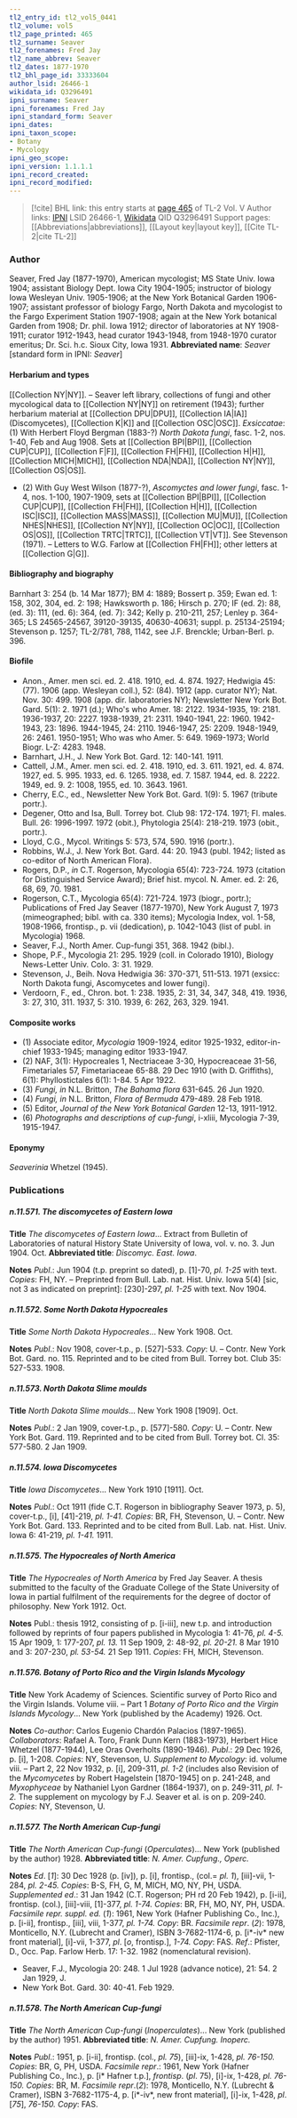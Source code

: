```yaml
---
tl2_entry_id: tl2_vol5_0441
tl2_volume: vol5
tl2_page_printed: 465
tl2_surname: Seaver
tl2_forenames: Fred Jay
tl2_name_abbrev: Seaver
tl2_dates: 1877-1970
tl2_bhl_page_id: 33333604
author_lsid: 26466-1
wikidata_id: Q3296491
ipni_surname: Seaver
ipni_forenames: Fred Jay
ipni_standard_form: Seaver
ipni_dates: 
ipni_taxon_scope: 
- Botany
- Mycology
ipni_geo_scope: 
ipni_version: 1.1.1.1
ipni_record_created: 
ipni_record_modified:
---
```


> [!cite] BHL link: this entry starts at [page 465](https://www.biodiversitylibrary.org/page/33333604) of TL-2 Vol. V
> Author links: [IPNI](https://www.ipni.org/a/26466-1) LSID 26466-1, [Wikidata](https://www.wikidata.org/wiki/Q3296491) QID Q3296491
> Support pages: [[Abbreviations|abbreviations]], [[Layout key|layout key]], [[Cite TL-2|cite TL-2]]

### Author

Seaver, Fred Jay (1877-1970), American mycologist; MS State Univ. Iowa 1904; assistant Biology Dept. Iowa City 1904-1905; instructor of biology Iowa Wesleyan Univ. 1905-1906; at the New York Botanical Garden 1906-1907; assistant professor of biology Fargo, North Dakota and mycologist to the Fargo Experiment Station 1907-1908; again at the New York botanical Garden from 1908; Dr. phil. Iowa 1912; director of laboratories at NY 1908-1911; curator 1912-1943, head curator 1943-1948, from 1948-1970 curator emeritus; Dr. Sci. h.c. Sioux City, Iowa 1931. 
**Abbreviated name**: *Seaver* \[standard form in IPNI: *Seaver*\]

#### Herbarium and types

[[Collection NY|NY]]. – Seaver left library, collections of fungi and other mycological data to [[Collection NY|NY]] on retirement (1943); further herbarium material at [[Collection DPU|DPU]], [[Collection IA|IA]] (Discomycetes), [[Collection K|K]] and [[Collection OSC|OSC]].
*Exsiccatae*: (1) With Herbert Floyd Bergman (1883-?) *North Dakota fungi*, fasc. 1-2, nos. 1-40, Feb and Aug 1908. Sets at [[Collection BPI|BPI]], [[Collection CUP|CUP]], [[Collection F|F]], [[Collection FH|FH]], [[Collection H|H]], [[Collection MICH|MICH]], [[Collection NDA|NDA]], [[Collection NY|NY]], [[Collection OS|OS]]. 
- (2) With Guy West Wilson (1877-?), *Ascomyctes and lower fungi*, fasc. 1-4, nos. 1-100, 1907-1909, sets at [[Collection BPI|BPI]], [[Collection CUP|CUP]], [[Collection FH|FH]], [[Collection H|H]], [[Collection ISC|ISC]], [[Collection MASS|MASS]], [[Collection MU|MU]], [[Collection NHES|NHES]], [[Collection NY|NY]], [[Collection OC|OC]], [[Collection OS|OS]], [[Collection TRTC|TRTC]], [[Collection VT|VT]].
See Stevenson (1971). – Letters to W.G. Farlow at [[Collection FH|FH]]; other letters at [[Collection G|G]].

#### Bibliography and biography

Barnhart 3: 254 (b. 14 Mar 1877); BM 4: 1889; Bossert p. 359; Ewan ed. 1: 158, 302, 304, ed. 2: 198; Hawksworth p. 186; Hirsch p. 270; IF (ed. 2): 88, (ed. 3): 111, (ed. 6): 364, (ed. 7): 342; Kelly p. 210-211, 257; Lenley p. 364-365; LS 24565-24567, 39120-39135, 40630-40631; suppl. p. 25134-25194; Stevenson p. 1257; TL-2/781, 788, 1142, see J.F. Brenckle; Urban-Berl. p. 396.

#### Biofile

- Anon., Amer. men sci. ed. 2. 418. 1910, ed. 4. 874. 1927; Hedwigia 45: (77). 1906 (app. Wesleyan coll.), 52: (84). 1912 (app. curator NY); Nat. Nov. 30: 499. 1908 (app. dir. laboratories NY); Newsletter New York Bot. Gard. 5(1): 2. 1971 (d.); Who's who Amer. 18: 2122. 1934-1935, 19: 2181. 1936-1937, 20: 2227. 1938-1939, 21: 2311. 1940-1941, 22: 1960. 1942-1943, 23: 1896. 1944-1945, 24: 2110. 1946-1947, 25: 2209. 1948-1949, 26: 2461. 1950-1951; Who was who Amer. 5: 649. 1969-1973; World Biogr. L-Z: 4283. 1948.
- Barnhart, J.H., J. New York Bot. Gard. 12: 140-141. 1911.
- Cattell, J.M., Amer. men sci. ed. 2. 418. 1910, ed. 3. 611. 1921, ed. 4. 874. 1927, ed. 5. 995. 1933, ed. 6. 1265. 1938, ed. 7. 1587. 1944, ed. 8. 2222. 1949, ed. 9. 2: 1008, 1955, ed. 10. 3643. 1961.
- Cherry, E.C., ed., Newsletter New York Bot. Gard. 1(9): 5. 1967 (tribute portr.).
- Degener, Otto and Isa, Bull. Torrey bot. Club 98: 172-174. 1971; Fl. males. Bull. 26: 1996-1997. 1972 (obit.), Phytologia 25(4): 218-219. 1973 (obit., portr.).
- Lloyd, C.G., Mycol. Writings 5: 573, 574, 590. 1916 (portr.).
- Robbins, W.J., J. New York Bot. Gard. 44: 20. 1943 (publ. 1942; listed as co-editor of North American Flora).
- Rogers, D.P., *in* C.T. Rogerson, Mycologia 65(4): 723-724. 1973 (citation for Distinguished Service Award); Brief hist. mycol. N. Amer. ed. 2: 26, 68, 69, 70. 1981.
- Rogerson, C.T., Mycologia 65(4): 721-724. 1973 (biogr., portr.); Publications of Fred Jay Seaver (1877-1970), New York August 7, 1973 (mimeographed; bibl. with ca. 330 items); Mycologia Index, vol. 1-58, 1908-1966, frontisp., p. vii (dedication), p. 1042-1043 (list of publ. in Mycologia) 1968.
- Seaver, F.J., North Amer. Cup-fungi 351, 368. 1942 (bibl.).
- Shope, P.F., Mycologia 21: 295. 1929 (coll. in Colorado 1910), Biology News-Letter Univ. Colo. 3: 31. 1929.
- Stevenson, J., Beih. Nova Hedwigia 36: 370-371, 511-513. 1971 (exsicc: North Dakota fungi, Ascomycetes and lower fungi).
- Verdoorn, F., ed., Chron. bot. 1: 238. 1935, 2: 31, 34, 347, 348, 419. 1936, 3: 27, 310, 311. 1937, 5: 310. 1939, 6: 262, 263, 329. 1941.

#### Composite works

- (1) Associate editor, *Mycologia* 1909-1924, editor 1925-1932, editor-in-chief 1933-1945; managing editor 1933-1947.
- (2) NAF, 3(1): Hypocreales 1, Nectriaceae 3-30, Hypocreaceae 31-56, Fimetariales 57, Fimetariaceae 65-88. 29 Dec 1910 (with D. Griffiths), 6(1): Phyllostictales 6(1): 1-84. 5 Apr 1922.
- (3) *Fungi, in* N.L. Britton, *The Bahama flora* 631-645. 26 Jun 1920.
- (4) *Fungi, in* N.L. Britton, *Flora of Bermuda* 479-489. 28 Feb 1918.
- (5) Editor, *Journal of the New York Botanical Garden* 12-13, 1911-1912.
- (6) *Photographs and descriptions of cup-fungi*, i-xliii, Mycologia 7-39, 1915-1947.

#### Eponymy

*Seaverinia* Whetzel (1945).

### Publications

##### n.11.571. The discomycetes of Eastern Iowa

**Title**
*The discomycetes of Eastern Iowa*... Extract from Bulletin of Laboratories of natural History State University of Iowa, vol. v. no. 3. Jun 1904. Oct.
**Abbreviated title**: *Discomyc. East. Iowa*.

**Notes**
*Publ*.: Jun 1904 (t.p. preprint so dated), p. \[1\]-70, *pl. 1-25* with text. *Copies*: FH, NY. – Preprinted from Bull. Lab. nat. Hist. Univ. Iowa 5(4) \[sic, not 3 as indicated on preprint\]: \[230\]-297, *pl. 1-25* with text. Nov 1904.

##### n.11.572. Some North Dakota Hypocreales

**Title**
*Some North Dakota Hypocreales*... New York 1908. Oct.

**Notes**
*Publ*.: Nov 1908, cover-t.p., p. \[527\]-533. *Copy*: U. – Contr. New York Bot. Gard. no. 115. Reprinted and to be cited from Bull. Torrey bot. Club 35: 527-533. 1908.

##### n.11.573. North Dakota Slime moulds

**Title**
*North Dakota Slime moulds*... New York 1908 \[1909\]. Oct.

**Notes**
*Publ*.: 2 Jan 1909, cover-t.p., p. \[577\]-580. *Copy*: U. – Contr. New York Bot. Gard. 119. Reprinted and to be cited from Bull. Torrey bot. Cl. 35: 577-580. 2 Jan 1909.

##### n.11.574. Iowa Discomycetes

**Title**
*Iowa Discomycetes*... New York 1910 \[1911\]. Oct.

**Notes**
*Publ*.: Oct 1911 (fide C.T. Rogerson in bibliography Seaver 1973, p. 5), cover-t.p., \[i\], \[41\]-219, *pl. 1-41. Copies*: BR, FH, Stevenson, U. – Contr. New York Bot. Gard. 133. Reprinted and to be cited from Bull. Lab. nat. Hist. Univ. Iowa 6: 41-219, *pl. 1-41.* 1911.

##### n.11.575. The Hypocreales of North America

**Title**
*The Hypocreales of North America* by Fred Jay Seaver. A thesis submitted to the faculty of the Graduate College of the State University of Iowa in partial fulfilment of the requirements for the degree of doctor of philosophy. New York 1912. Oct.

**Notes**
Publ.: thesis 1912, consisting of p. \[i-iii\], new t.p. and introduction followed by reprints of four papers published in Mycologia 1: 41-76, *pl. 4-5.* 15 Apr 1909, 1: 177-207, *pl. 13.* 11 Sep 1909, 2: 48-92, *pl. 20-21.* 8 Mar 1910 and 3: 207-230, *pl. 53-54.* 21 Sep 1911.
*Copies*: FH, MICH, Stevenson.

##### n.11.576. Botany of Porto Rico and the Virgin Islands Mycology

**Title**
New York Academy of Sciences. Scientific survey of Porto Rico and the Virgin Islands. Volume viii. – Part 1 *Botany of Porto Rico and the Virgin Islands Mycology*... New York (published by the Academy) 1926. Oct.

**Notes**
*Co-author*: Carlos Eugenio Chardón Palacios (1897-1965). *Collaborators*: Rafael A. Toro, Frank Dunn Kern (1883-1973), Herbert Hice Whetzel (1877-1944), Lee Oras Overholts (1890-1946).
*Publ*.: 29 Dec 1926, p. \[i\], 1-208. *Copies*: NY, Stevenson, U.
*Supplement to Mycology*: id. volume viii. – Part 2, 22 Nov 1932, p. \[i\], 209-311, *pl. 1-2* (includes also Revision of the *Mycomycetes* by Robert Hagelstein \[1870-1945\] on p. 241-248, and *Myxophyceae* by Nathaniel Lyon Gardner (1864-1937), on p. 249-311, *pl. 1-2.* The supplement on mycology by F.J. Seaver et al. is on p. 209-240. *Copies*: NY, Stevenson, U.

##### n.11.577. The North American Cup-fungi

**Title**
*The North American Cup-fungi* (*Operculates*)... New York (published by the author) 1928.
**Abbreviated title**: *N. Amer. Cupfung., Operc.*

**Notes**
*Ed*. \[*1*\]: 30 Dec 1928 (p. \[iv\]), p. \[i\], frontisp., (col.= *pl. 1*), \[iii\]-vii, 1-284, *pl. 2-45. Copies*: B-S, FH, G, M, MICH, MO, NY, PH, USDA.
*Supplemented ed*.: 31 Jan 1942 (C.T. Rogerson; PH rd 20 Feb 1942), p. \[i-ii\], frontisp. (col.), \[iii\]-viii, \[1\]-377, *pl. 1-74. Copies*: BR, FH, MO, NY, PH, USDA.
*Facsimile repr. suppl. ed.* (*1*): 1961, New York (Hafner Publishing Co., Inc.), p. \[i-ii\], frontisp., \[iii\], viii, 1-377, *pl. 1-74. Copy*: BR.
*Facsimile repr*. (*2*): 1978, Monticello, N.Y. (Lubrecht and Cramer), ISBN 3-7682-1174-6, p. \[i\*-iv\* new front material\], \[i\]-vii, 1-377, *pl*. \[*o*, frontisp.\], *1-74. Copy*: FAS.
*Ref*.: Pfister, D., Occ. Pap. Farlow Herb. 17: 1-32. 1982 (nomenclatural revision).
- Seaver, F.J., Mycologia 20: 248. 1 Jul 1928 (advance notice), 21: 54. 2 Jan 1929, J.
- New York Bot. Gard. 30: 40-41. Feb 1929.

##### n.11.578. The North American Cup-fungi

**Title**
*The North American Cup-fungi* (*Inoperculates*)... New York (published by the author) 1951.
**Abbreviated title**: *N. Amer. Cupfung. Inoperc.*

**Notes**
*Publ*.: 1951, p. \[i-ii\], frontisp. (col., *pl. 75*), \[iii\]-ix, 1-428, *pl. 76-150. Copies*: BR, G, PH, USDA.
*Facsimile repr*.: 1961, New York (Hafner Publishing Co., Inc.), p. \[i\* Hafner t.p.\], *frontisp*. (*pl*. 75), \[i\]-ix, 1-428, *pl. 76-150. Copies*: BR, M.
*Facsimile repr*.(*2*): 1978, Monticello, N.Y. (Lubrecht & Cramer), ISBN 3-7682-1175-4, p. \[i\*-iv\*, new front material\], \[i\]-ix, 1-428, *pl*. \[*75*\], *76-150. Copy*: FAS.

